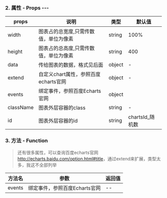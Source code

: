 ### 2. 属性 - Props ---

| props        | 说明           | 类型         |   默认值       |
| ------------ | ------------- | ------------ | ------------  |
|width     |  图表占的总宽度,只需传数值，单位为像素 | string | 100% |
|height    |  图表占的总高度,只需传数值，单位为像素 | string | 400 |
|data      |  传给图表的数据，格式见后面 | object | - |
|extend    |  自定义chart属性，参照百度echarts官网 | object | - |
|events    |  绑定事件，参照百度Echarts官网 | object |  |
|className |  图表外层容器的class | string | - |
|id        |  图表外层容器的id | string | chartsId_随机数 |

### 3. 方法 - Function

> 还有很多属性，可以查询百度echarts官网<http://echarts.baidu.com/option.html#title>，通过extend来扩展，类型太多，我这不全部列举

| 方法名        | 参数          | 返回值         |
| ------------ | ------------- | ------------ |
| events       | 绑定事件，参照百度Echarts官网            | --       |


